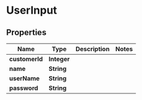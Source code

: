 

# UserInput


## Properties

| Name | Type | Description | Notes |
|------------ | ------------- | ------------- | -------------|
|**customerId** | **Integer** |  |  |
|**name** | **String** |  |  |
|**userName** | **String** |  |  |
|**password** | **String** |  |  |



